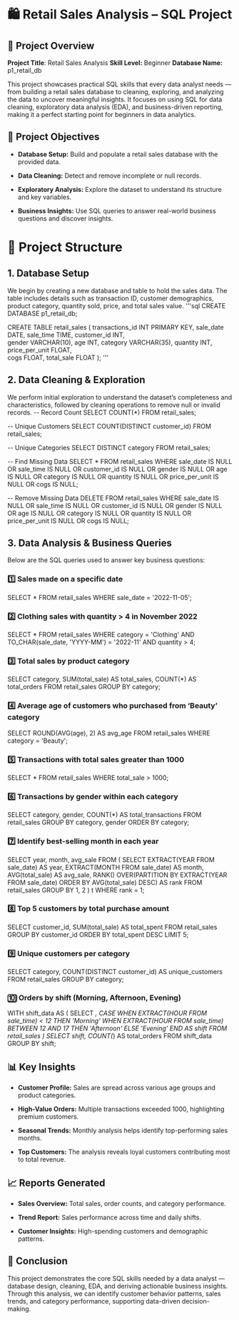 # 🛍️ Retail Sales Analysis – SQL Project
## 📘 Project Overview

**Project Title**: Retail Sales Analysis
**Skill Level:** Beginner
**Database Name:** p1_retail_db

This project showcases practical SQL skills that every data analyst needs — from building a retail sales database to cleaning, exploring, and analyzing the data to uncover meaningful insights.
It focuses on using SQL for data cleaning, exploratory data analysis (EDA), and business-driven reporting, making it a perfect starting point for beginners in data analytics.


## 🎯 Project Objectives

- **Database Setup:** Build and populate a retail sales database with the provided data.

- **Data Cleaning:** Detect and remove incomplete or null records.

- **Exploratory Analysis:** Explore the dataset to understand its structure and key variables.

- **Business Insights:** Use SQL queries to answer real-world business questions and discover insights.

# 🧩 Project Structure
## 1. Database Setup

We begin by creating a new database and table to hold the sales data. The table includes details such as transaction ID, customer demographics, product category, quantity sold, price, and total sales value.
'''sql
CREATE DATABASE p1_retail_db;

CREATE TABLE retail_sales
(
    transactions_id INT PRIMARY KEY,
    sale_date DATE,	
    sale_time TIME,
    customer_id INT,	
    gender VARCHAR(10),
    age INT,
    category VARCHAR(35),
    quantity INT,
    price_per_unit FLOAT,	
    cogs FLOAT,
    total_sale FLOAT
);
'''

## 2. Data Cleaning & Exploration

We perform initial exploration to understand the dataset’s completeness and characteristics, followed by cleaning operations to remove null or invalid records.
-- Record Count
SELECT COUNT(*) FROM retail_sales;

-- Unique Customers
SELECT COUNT(DISTINCT customer_id) FROM retail_sales;

-- Unique Categories
SELECT DISTINCT category FROM retail_sales;

-- Find Missing Data
SELECT * FROM retail_sales
WHERE sale_date IS NULL OR sale_time IS NULL OR customer_id IS NULL 
OR gender IS NULL OR age IS NULL OR category IS NULL 
OR quantity IS NULL OR price_per_unit IS NULL OR cogs IS NULL;

-- Remove Missing Data
DELETE FROM retail_sales
WHERE sale_date IS NULL OR sale_time IS NULL OR customer_id IS NULL 
OR gender IS NULL OR age IS NULL OR category IS NULL 
OR quantity IS NULL OR price_per_unit IS NULL OR cogs IS NULL;

## 3. Data Analysis & Business Queries

Below are the SQL queries used to answer key business questions:

### 1️⃣ Sales made on a specific date

SELECT * 
FROM retail_sales 
WHERE sale_date = '2022-11-05';

### 2️⃣ Clothing sales with quantity > 4 in November 2022

SELECT * 
FROM retail_sales
WHERE category = 'Clothing'
AND TO_CHAR(sale_date, 'YYYY-MM') = '2022-11'
AND quantity > 4;

### 3️⃣ Total sales by product category
SELECT 
    category,
    SUM(total_sale) AS total_sales,
    COUNT(*) AS total_orders
FROM retail_sales
GROUP BY category;

### 4️⃣ Average age of customers who purchased from ‘Beauty’ category

SELECT ROUND(AVG(age), 2) AS avg_age
FROM retail_sales
WHERE category = 'Beauty';

### 5️⃣ Transactions with total sales greater than 1000

SELECT * 
FROM retail_sales
WHERE total_sale > 1000;

### 6️⃣ Transactions by gender within each category

SELECT 
    category,
    gender,
    COUNT(*) AS total_transactions
FROM retail_sales
GROUP BY category, gender
ORDER BY category;

### 7️⃣ Identify best-selling month in each year

SELECT 
       year,
       month,
       avg_sale
FROM (
    SELECT 
        EXTRACT(YEAR FROM sale_date) AS year,
        EXTRACT(MONTH FROM sale_date) AS month,
        AVG(total_sale) AS avg_sale,
        RANK() OVER(PARTITION BY EXTRACT(YEAR FROM sale_date) ORDER BY AVG(total_sale) DESC) AS rank
    FROM retail_sales
    GROUP BY 1, 2
) t
WHERE rank = 1;

### 8️⃣ Top 5 customers by total purchase amount

SELECT 
    customer_id,
    SUM(total_sale) AS total_spent
FROM retail_sales
GROUP BY customer_id
ORDER BY total_spent DESC
LIMIT 5;

### 9️⃣ Unique customers per category

SELECT 
    category,
    COUNT(DISTINCT customer_id) AS unique_customers
FROM retail_sales
GROUP BY category;

### 🔟 Orders by shift (Morning, Afternoon, Evening)

WITH shift_data AS (
    SELECT *,
        CASE
            WHEN EXTRACT(HOUR FROM sale_time) < 12 THEN 'Morning'
            WHEN EXTRACT(HOUR FROM sale_time) BETWEEN 12 AND 17 THEN 'Afternoon'
            ELSE 'Evening'
        END AS shift
    FROM retail_sales
)
SELECT shift, COUNT(*) AS total_orders
FROM shift_data
GROUP BY shift;

## 📊 Key Insights

- **Customer Profile:** Sales are spread across various age groups and product categories.

- **High-Value Orders:** Multiple transactions exceeded 1000, highlighting premium customers.

- **Seasonal Trends:** Monthly analysis helps identify top-performing sales months.

- **Top Customers:** The analysis reveals loyal customers contributing most to total revenue.

## 📈 Reports Generated

- **Sales Overview:** Total sales, order counts, and category performance.

- **Trend Report:** Sales performance across time and daily shifts.

- **Customer Insights:** High-spending customers and demographic patterns.

## 🏁 Conclusion

This project demonstrates the core SQL skills needed by a data analyst — database design, cleaning, EDA, and deriving actionable business insights.
Through this analysis, we can identify customer behavior patterns, sales trends, and category performance, supporting data-driven decision-making.
















